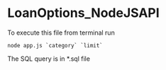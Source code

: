 # LoanOptions_NodeJSAPI

To execute this file from terminal run

	node app.js `category` `limit`

The SQL query is in *.sql file
